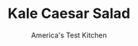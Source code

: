 ---
layout: ../../layouts/MarkdownPostLayout.astro
title: Kale Caesar Salad
author: America's Test Kitchen
pubDate: 2023-03-15
description: "We had a hunch that kale greens and Caesar dressing could make a happy match, if we could only get the kale to relax (without a massage)."
image_url: https://res.cloudinary.com/hksqkdlah/image/upload/ar_1:1,c_fill,dpr_2.0,f_auto,fl_lossy.progressive.strip_profile,g_faces:auto,q_auto:low,w_344/22467_sfs-kale-ceasar-salad-5
tags: ["Main Courses","Vegetables"]
calories: 2417
protein: 17
carbohydrates: 21
fats: 
fiber: 3
ingredients: ["12 ounces curly, kale, stemmed and cut into 1-inch pieces (16 cups)","1 ounce, Parmesan cheese, grated (1/2 cup)","3 ounces, baguette, cut into 3/4-inch cubes (3 cups)","2 tablespoons, extra-virgin olive oil","1/4 teaspoon, pepper","1/8 teaspoon, salt","1/2 cup, mayonnaise","1/4 cup, grated Parmesan cheese","2 tablespoons, lemon juice","1 tablespoon, white wine vinegar","1 tablespoon, Worcestershire sauce","1 tablespoon, Dijon mustard","3 , anchovy fillets, rinsed","1 , garlic clove, minced","1/2 teaspoon, salt","1/2 teaspoon, pepper","1/4 cup, extra-virgin olive oil"]
serves: 4
time: "55 minutes, plus 20 minutes refrigerating"
instructions: ["FOR THE SALAD: Place kale in large bowl and cover with warm tap water (110 to 115 degrees). Swish kale around to remove grit. Let kale sit in warm water bath for 10 minutes. Remove kale from water and spin dry in salad spinner in multiple batches. Pat leaves dry with paper towels if still wet.","FOR THE CROUTONS: Adjust oven rack to middle position and heat oven to 350 degrees. Toss all ingredients together in bowl. Bake on rimmed baking sheet until golden and crisp, about 15 minutes. Let croutons cool completely on sheet. (Cooled croutons can be stored in airtight container at room temperature for up to 24 hours.)","FOR THE DRESSING: Process mayonnaise, Parmesan, lemon juice, vinegar, Worcestershire, mustard, anchovies, garlic, salt, and pepper in blender until pureed, about 30 seconds. With blender running, slowly add oil until emulsified.","Toss kale with 3/4 cup dressing in large bowl. Refrigerate dressed kale for at least 20 minutes or up to 6 hours. Toss Parmesan and croutons with dressed kale. Serve, passing remaining 1/4 cup dressing at table."]
nutrition: ["542 mg Potassium","311 mg Phosphorus","487 mg Calcium","2 mg Iron","65 mg Magnesium","906 mg Sodium","1 mg Zinc","51 g Fat","2 mg Niacin (B3)","22 g Monounsaturated","16 g Polyunsaturated","105 mg Vitamin C","32 mg Cholesterol","10 g Saturated","3 g Fiber","14 µg Folic acid","136 µg Folate (food)","3 g Sugars","613 µg Vitamin K","105 g Water","21 g Carbs","160 µg Folate equivalent (total)","17 g Protein","4 mg Vitamin E","483 µg Vitamin A","604 kcal Energy","2417 calories"]
notes: "The kale leaves must be dressed at least 20 minutes (or up to 6 hours) before serving."
---